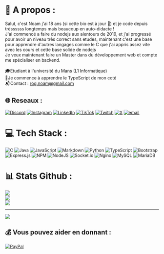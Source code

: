 # 💫 A propos :
Salut, c'est Noam j'ai 18 ans (si cette bio est à jour 👀) et je code depuis trèssssss longtemps mais beaucoup en auto-didacte !<br>J'ai commencé a faire du nodejs aux alentours de 2019, et j'ai progressé pour avoir un niveau très correct sans etudes, maintenant c'est une base pour apprendre d'autres langages comme le C que j'ai appris assez vite avec les cours et cette base solide de nodejs<br>Je veux maintenant faire un Master dans du développement web et compte me spécialiser en backend.<br><br>🎓Etudiant à l'université du Mans (L1 Informatique)<br>🌱Je commence à apprendre le TypeScript de mon coté<br>📬Contact : [rog.noam@gmail.com](mailto:rog.noam@gmail.com)


## 🌐 Reseaux :
[![Discord](https://img.shields.io/badge/Discord-%237289DA.svg?logo=discord&logoColor=white)](https://discord.gg/Wcur98K7hc) [![Instagram](https://img.shields.io/badge/Instagram-%23E4405F.svg?logo=Instagram&logoColor=white)](https://instagram.com/noam120606) [![LinkedIn](https://img.shields.io/badge/LinkedIn-%230077B5.svg?logo=linkedin&logoColor=white)](https://linkedin.com/in/noam-roger-98b1252b4) [![TikTok](https://img.shields.io/badge/TikTok-%23000000.svg?logo=TikTok&logoColor=white)](https://tiktok.com/@noam120606) [![Twitch](https://img.shields.io/badge/Twitch-%239146FF.svg?logo=Twitch&logoColor=white)](https://twitch.tv/noam120606) [![X](https://img.shields.io/badge/X-black.svg?logo=X&logoColor=white)](https://x.com/noam120606) [![email](https://img.shields.io/badge/Email-D14836?logo=gmail&logoColor=white)](mailto:rog.noam@gmail.com) 

# 💻 Tech Stack :
![C](https://img.shields.io/badge/c-%2300599C.svg?style=for-the-badge&logo=c&logoColor=white) ![Java](https://img.shields.io/badge/java-%23ED8B00.svg?style=for-the-badge&logo=openjdk&logoColor=white) ![JavaScript](https://img.shields.io/badge/javascript-%23323330.svg?style=for-the-badge&logo=javascript&logoColor=%23F7DF1E) ![Markdown](https://img.shields.io/badge/markdown-%23000000.svg?style=for-the-badge&logo=markdown&logoColor=white) ![Python](https://img.shields.io/badge/python-3670A0?style=for-the-badge&logo=python&logoColor=ffdd54) ![TypeScript](https://img.shields.io/badge/typescript-%23007ACC.svg?style=for-the-badge&logo=typescript&logoColor=white) ![Bootstrap](https://img.shields.io/badge/bootstrap-%238511FA.svg?style=for-the-badge&logo=bootstrap&logoColor=white) ![Express.js](https://img.shields.io/badge/express.js-%23404d59.svg?style=for-the-badge&logo=express&logoColor=%2361DAFB) ![NPM](https://img.shields.io/badge/NPM-%23CB3837.svg?style=for-the-badge&logo=npm&logoColor=white) ![NodeJS](https://img.shields.io/badge/node.js-6DA55F?style=for-the-badge&logo=node.js&logoColor=white) ![Socket.io](https://img.shields.io/badge/Socket.io-black?style=for-the-badge&logo=socket.io&badgeColor=010101) ![Nginx](https://img.shields.io/badge/nginx-%23009639.svg?style=for-the-badge&logo=nginx&logoColor=white) ![MySQL](https://img.shields.io/badge/mysql-4479A1.svg?style=for-the-badge&logo=mysql&logoColor=white) ![MariaDB](https://img.shields.io/badge/MariaDB-003545?style=for-the-badge&logo=mariadb&logoColor=white)
# 📊 Stats Github :
![](https://github-readme-stats.vercel.app/api?username=noam120606&theme=dark&hide_border=false&include_all_commits=true&count_private=true)<br/>
![](https://nirzak-streak-stats.vercel.app/?user=noam120606&theme=dark&hide_border=false)<br/>
![](https://github-readme-stats.vercel.app/api/top-langs/?username=noam120606&theme=dark&hide_border=false&include_all_commits=true&count_private=true&layout=compact)

---
[![](https://visitcount.itsvg.in/api?id=noam120606&icon=0&color=1)](https://visitcount.itsvg.in)

  ## 💰 Vous pouvez aider en donnant :
  [![PayPal](https://img.shields.io/badge/PayPal-00457C?style=for-the-badge&logo=paypal&logoColor=white)](https://paypal.me/noamroger) 

  
<!-- Proudly created with GPRM ( https://gprm.itsvg.in ) -->
